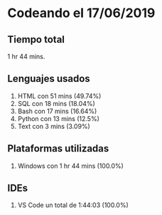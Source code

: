 # Codeando el 17/06/2019

## Tiempo total
1 hr 44 mins.

## Lenguajes usados
1. HTML con 51 mins (49.74%)
1. SQL con 18 mins (18.04%)
1. Bash con 17 mins (16.64%)
1. Python con 13 mins (12.5%)
1. Text con 3 mins (3.09%)

## Plataformas utilizadas
1. Windows con 1 hr 44 mins (100.0%)

## IDEs
1. VS Code un total de 1:44:03 (100.0%)
